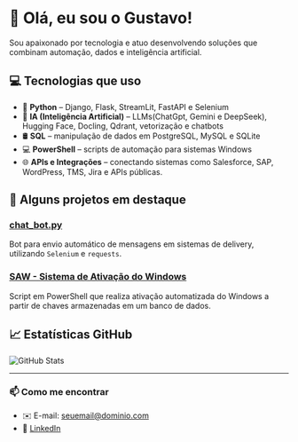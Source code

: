 # 👋 Olá, eu sou o Gustavo!

Sou apaixonado por tecnologia e atuo desenvolvendo soluções que combinam automação, dados e inteligência artificial.

## 💻 Tecnologias que uso

- 🐍 **Python** – Django, Flask, StreamLit, FastAPI e Selenium
- 🧠 **IA (Inteligência Artificial)** – LLMs(ChatGpt, Gemini e DeepSeek), Hugging Face, Docling, Qdrant, vetorização e chatbots
- 🛢️ **SQL** – manipulação de dados em PostgreSQL, MySQL e SQLite
- 💻 **PowerShell** – scripts de automação para sistemas Windows
- 🌐 **APIs e Integrações** – conectando sistemas como Salesforce, SAP, WordPress, TMS, Jira e APIs públicas. 

## 🚀 Alguns projetos em destaque

### [chat_bot.py](https://github.com/gustavoSilvaAlves/chat_bot.py)
Bot para envio automático de mensagens em sistemas de delivery, utilizando `Selenium` e `requests`.

### [SAW - Sistema de Ativação do Windows](https://github.com/gustavoSilvaAlves/SAW-Sistema-de-Ativa-o-do-Windows)
Script em PowerShell que realiza ativação automatizada do Windows a partir de chaves armazenadas em um banco de dados.

## 📈 Estatísticas GitHub

![GitHub Stats](https://github-readme-stats.vercel.app/api?username=gustavoSilvaAlves&show_icons=true&theme=tokyonight)

---

### 📫 Como me encontrar
- ✉️ E-mail: seuemail@dominio.com
- 💼 [LinkedIn](https://www.linkedin.com/in/seu-usuario)

